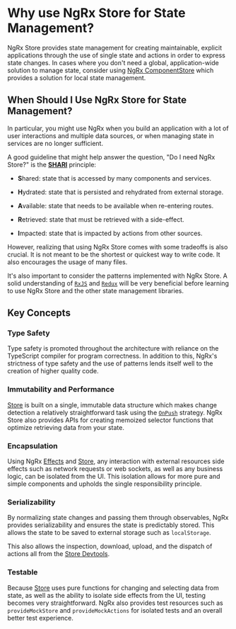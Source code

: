 # Why use NgRx Store for State Management?

NgRx Store provides state management for creating maintainable, explicit applications through the use of single state and actions in order to express state changes. In cases where you don't need a global, application-wide solution to manage state, consider using [NgRx ComponentStore](guide/component-store) which provides a solution for local state management.

## When Should I Use NgRx Store for State Management?

In particular, you might use NgRx when you build an application with a lot of user interactions and multiple data sources, or when managing state in services are no longer sufficient.

A good guideline that might help answer the question, "Do I need NgRx Store?" is the
<a href="https://youtu.be/omnwu_etHTY" target="_blank">**SHARI**</a> principle:

- **S**hared: state that is accessed by many components and services.

- **H**ydrated: state that is persisted and rehydrated from external storage.

- **A**vailable: state that needs to be available when re-entering routes.

- **R**etrieved: state that must be retrieved with a side-effect.

- **I**mpacted: state that is impacted by actions from other sources.

However, realizing that using NgRx Store comes with some tradeoffs is also crucial. It is not meant to be the shortest or quickest way to write code. It also encourages the usage of many files.

It's also important to consider the patterns implemented with NgRx Store. A solid understanding of [`RxJS`](https://rxjs.dev) and [`Redux`](https://redux.js.org/) will be very beneficial before learning to use NgRx Store and the other state management libraries.

## Key Concepts

### Type Safety

Type safety is promoted throughout the architecture with reliance on the TypeScript compiler for program correctness. In addition to this, NgRx's strictness of type safety and the use of patterns lends itself well to the creation of higher quality code.

### Immutability and Performance

[Store](guide/store) is built on a single, immutable data structure which makes change detection a relatively straightforward task using the [`OnPush`](https://angular.io/api/core/ChangeDetectionStrategy#OnPush) strategy. NgRx Store also provides APIs for creating memoized selector functions that optimize retrieving data from your state.

### Encapsulation

Using NgRx [Effects](guide/effects) and [Store](guide/store), any interaction with external resources side effects such as network requests or web sockets, as well as any business logic, can be isolated from the UI. This isolation allows for more pure and simple components and upholds the single responsibility principle.

### Serializability

By normalizing state changes and passing them through observables, NgRx provides serializability and ensures the state is predictably stored. This allows the state to be saved to external storage such as `localStorage`.

This also allows the inspection, download, upload, and the dispatch of actions all from the [Store Devtools](guide/store-devtools).

### Testable

Because [Store](guide/store) uses pure functions for changing and selecting data from state, as well as the ability to isolate side effects from the UI, testing becomes very straightforward.
NgRx also provides test resources such as `provideMockStore` and `provideMockActions` for isolated tests and an overall better test experience.
